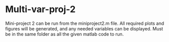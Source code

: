 # Multi-var-proj-2

Mini-project 2 can be run from the miniproject2.m file. All required plots and figures will be generated, and any needed variables can be displayed. Must be in the same folder as all the given matlab code to run.
